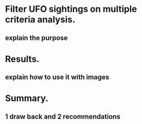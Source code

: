 # Filter UFO sightings on multiple criteria analysis.
## explain the purpose 

# Results.
## explain how to use it with images

# Summary.
## 1 draw back and 2 recommendations
